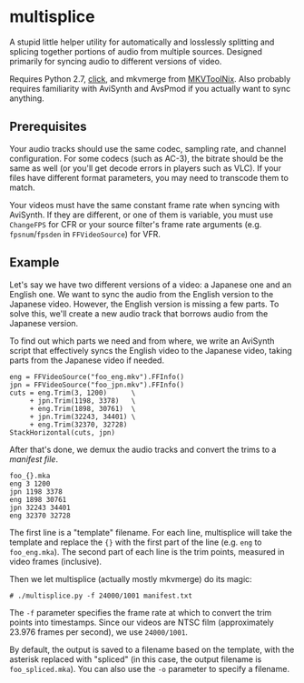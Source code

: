 multisplice
===========

A stupid little helper utility for automatically and losslessly splitting and splicing together portions of audio from multiple sources. Designed primarily for syncing audio to different versions of video.

Requires Python 2.7, [click](http://click.pocoo.org/), and mkvmerge from [MKVToolNix](https://www.bunkus.org/videotools/mkvtoolnix/). Also probably requires familiarity with AviSynth and AvsPmod if you actually want to sync anything.

Prerequisites
-----

Your audio tracks should use the same codec, sampling rate, and channel configuration. For some codecs (such as AC-3), the bitrate should be the same as well (or you'll get decode errors in players such as VLC). If your files have different format parameters, you may need to transcode them to match.

Your videos must have the same constant frame rate when syncing with AviSynth. If they are different, or one of them is variable, you must use `ChangeFPS` for CFR or your source filter's frame rate arguments (e.g. `fpsnum`/`fpsden` in `FFVideoSource`) for VFR.

Example
-------

Let's say we have two different versions of a video: a Japanese one and an English one. We want to sync the audio from the English version to the Japanese video. However, the English version is missing a few parts. To solve this, we'll create a new audio track that borrows audio from the Japanese version.

To find out which parts we need and from where, we write an AviSynth script that effectively syncs the English video to the Japanese video, taking parts from the Japanese video if needed.

    eng = FFVideoSource("foo_eng.mkv").FFInfo()
    jpn = FFVideoSource("foo_jpn.mkv").FFInfo()
    cuts = eng.Trim(3, 1200)      \
         + jpn.Trim(1198, 3378)   \
         + eng.Trim(1898, 30761)  \ 
         + jpn.Trim(32243, 34401) \
         + eng.Trim(32370, 32728)
    StackHorizontal(cuts, jpn)
  
After that's done, we demux the audio tracks and convert the trims to a *manifest file*.

	foo_{}.mka
	eng 3 1200
	jpn 1198 3378
	eng 1898 30761
	jpn 32243 34401
	eng 32370 32728
    
The first line is a "template" filename. For each line, multisplice will take the template and replace the `{}` with the first part of the line (e.g. `eng` to `foo_eng.mka`). The second part of each line is the trim points, measured in video frames (inclusive).

Then we let multisplice (actually mostly mkvmerge) do its magic:

	# ./multisplice.py -f 24000/1001 manifest.txt
    
The `-f` parameter specifies the frame rate at which to convert the trim points into timestamps. Since our videos are NTSC film (approximately 23.976 frames per second), we use `24000/1001`.

By default, the output is saved to a filename based on the template, with the asterisk replaced with "spliced" (in this case, the output filename is `foo_spliced.mka`). You can also use the `-o` parameter to specify a filename.
